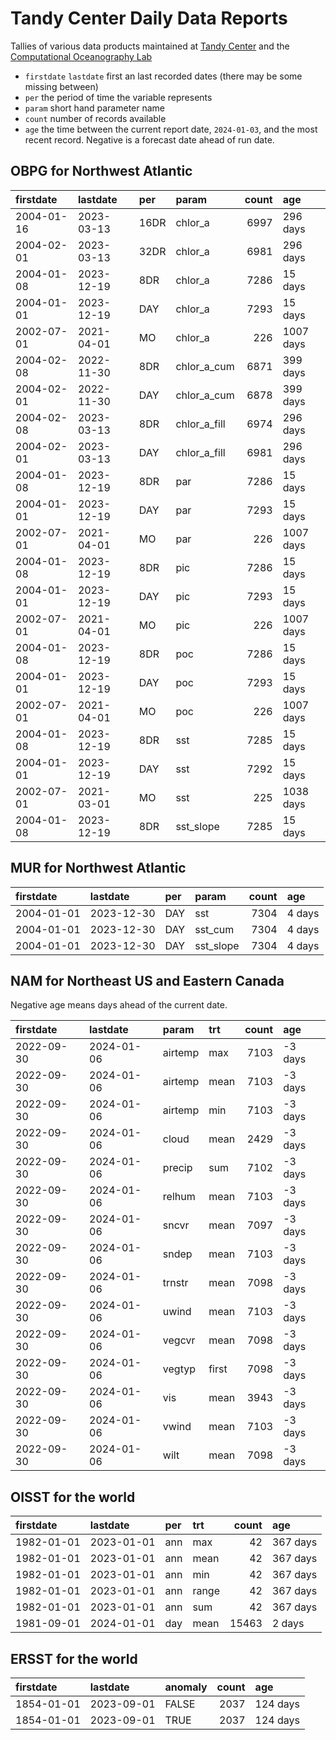 Tandy Center Daily Data Reports
================

Tallies of various data products maintained at [Tandy
Center](https://www.bigelow.org/services/ocean-forecasting/) and the
[Computational Oceanography
Lab](https://www.bigelow.org/science/lab/computational-oceanography/)

- `firstdate` `lastdate` first an last recorded dates (there may be some
  missing between)
- `per` the period of time the variable represents
- `param` short hand parameter name
- `count` number of records available
- `age` the time between the current report date, `2024-01-03`, and the
  most recent record. Negative is a forecast date ahead of run date.

## OBPG for Northwest Atlantic

| firstdate  | lastdate   | per  | param        | count | age       |
|:-----------|:-----------|:-----|:-------------|------:|:----------|
| 2004-01-16 | 2023-03-13 | 16DR | chlor_a      |  6997 | 296 days  |
| 2004-02-01 | 2023-03-13 | 32DR | chlor_a      |  6981 | 296 days  |
| 2004-01-08 | 2023-12-19 | 8DR  | chlor_a      |  7286 | 15 days   |
| 2004-01-01 | 2023-12-19 | DAY  | chlor_a      |  7293 | 15 days   |
| 2002-07-01 | 2021-04-01 | MO   | chlor_a      |   226 | 1007 days |
| 2004-02-08 | 2022-11-30 | 8DR  | chlor_a_cum  |  6871 | 399 days  |
| 2004-02-01 | 2022-11-30 | DAY  | chlor_a_cum  |  6878 | 399 days  |
| 2004-02-08 | 2023-03-13 | 8DR  | chlor_a_fill |  6974 | 296 days  |
| 2004-02-01 | 2023-03-13 | DAY  | chlor_a_fill |  6981 | 296 days  |
| 2004-01-08 | 2023-12-19 | 8DR  | par          |  7286 | 15 days   |
| 2004-01-01 | 2023-12-19 | DAY  | par          |  7293 | 15 days   |
| 2002-07-01 | 2021-04-01 | MO   | par          |   226 | 1007 days |
| 2004-01-08 | 2023-12-19 | 8DR  | pic          |  7286 | 15 days   |
| 2004-01-01 | 2023-12-19 | DAY  | pic          |  7293 | 15 days   |
| 2002-07-01 | 2021-04-01 | MO   | pic          |   226 | 1007 days |
| 2004-01-08 | 2023-12-19 | 8DR  | poc          |  7286 | 15 days   |
| 2004-01-01 | 2023-12-19 | DAY  | poc          |  7293 | 15 days   |
| 2002-07-01 | 2021-04-01 | MO   | poc          |   226 | 1007 days |
| 2004-01-08 | 2023-12-19 | 8DR  | sst          |  7285 | 15 days   |
| 2004-01-01 | 2023-12-19 | DAY  | sst          |  7292 | 15 days   |
| 2002-07-01 | 2021-03-01 | MO   | sst          |   225 | 1038 days |
| 2004-01-08 | 2023-12-19 | 8DR  | sst_slope    |  7285 | 15 days   |

## MUR for Northwest Atlantic

| firstdate  | lastdate   | per | param     | count | age    |
|:-----------|:-----------|:----|:----------|------:|:-------|
| 2004-01-01 | 2023-12-30 | DAY | sst       |  7304 | 4 days |
| 2004-01-01 | 2023-12-30 | DAY | sst_cum   |  7304 | 4 days |
| 2004-01-01 | 2023-12-30 | DAY | sst_slope |  7304 | 4 days |

## NAM for Northeast US and Eastern Canada

Negative age means days ahead of the current date.

| firstdate  | lastdate   | param   | trt   | count | age     |
|:-----------|:-----------|:--------|:------|------:|:--------|
| 2022-09-30 | 2024-01-06 | airtemp | max   |  7103 | -3 days |
| 2022-09-30 | 2024-01-06 | airtemp | mean  |  7103 | -3 days |
| 2022-09-30 | 2024-01-06 | airtemp | min   |  7103 | -3 days |
| 2022-09-30 | 2024-01-06 | cloud   | mean  |  2429 | -3 days |
| 2022-09-30 | 2024-01-06 | precip  | sum   |  7102 | -3 days |
| 2022-09-30 | 2024-01-06 | relhum  | mean  |  7103 | -3 days |
| 2022-09-30 | 2024-01-06 | sncvr   | mean  |  7097 | -3 days |
| 2022-09-30 | 2024-01-06 | sndep   | mean  |  7103 | -3 days |
| 2022-09-30 | 2024-01-06 | trnstr  | mean  |  7098 | -3 days |
| 2022-09-30 | 2024-01-06 | uwind   | mean  |  7103 | -3 days |
| 2022-09-30 | 2024-01-06 | vegcvr  | mean  |  7098 | -3 days |
| 2022-09-30 | 2024-01-06 | vegtyp  | first |  7098 | -3 days |
| 2022-09-30 | 2024-01-06 | vis     | mean  |  3943 | -3 days |
| 2022-09-30 | 2024-01-06 | vwind   | mean  |  7103 | -3 days |
| 2022-09-30 | 2024-01-06 | wilt    | mean  |  7098 | -3 days |

## OISST for the world

| firstdate  | lastdate   | per | trt   | count | age      |
|:-----------|:-----------|:----|:------|------:|:---------|
| 1982-01-01 | 2023-01-01 | ann | max   |    42 | 367 days |
| 1982-01-01 | 2023-01-01 | ann | mean  |    42 | 367 days |
| 1982-01-01 | 2023-01-01 | ann | min   |    42 | 367 days |
| 1982-01-01 | 2023-01-01 | ann | range |    42 | 367 days |
| 1982-01-01 | 2023-01-01 | ann | sum   |    42 | 367 days |
| 1981-09-01 | 2024-01-01 | day | mean  | 15463 | 2 days   |

## ERSST for the world

| firstdate  | lastdate   | anomaly | count | age      |
|:-----------|:-----------|:--------|------:|:---------|
| 1854-01-01 | 2023-09-01 | FALSE   |  2037 | 124 days |
| 1854-01-01 | 2023-09-01 | TRUE    |  2037 | 124 days |
